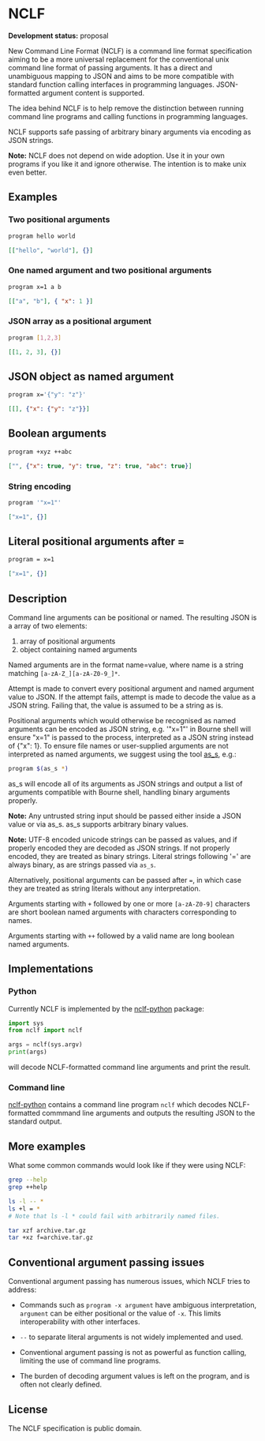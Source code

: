 # NCLF

**Development status:** proposal

New Command Line Format (NCLF) is a command line format specification aiming
to be a more universal replacement for the conventional unix command line
format of passing arguments. It has a direct and unambiguous mapping
to JSON and aims to be more compatible with standard function calling interfaces
in programming languages. JSON-formatted argument content is
supported.

The idea behind NCLF is to help remove the distinction between running
command line programs and calling functions in programming languages.

NCLF supports safe passing of arbitrary binary arguments via encoding as JSON
strings.

**Note:** NCLF does not depend on wide adoption. Use it in your own programs
if you like it and ignore otherwise. The intention is to make unix even better.

## Examples

### Two positional arguments

```sh
program hello world
```

```json
[["hello", "world"], {}]
```

### One named argument and two positional arguments

```sh
program x=1 a b
```

```json
[["a", "b"], { "x": 1 }]
```

### JSON array as a positional argument

```sh
program [1,2,3]
```

```json
[[1, 2, 3], {}]
```

## JSON object as named argument

```sh
program x='{"y": "z"}'
```

```json
[[], {"x": {"y": "z"}}]
```

## Boolean arguments

```sh
program +xyz ++abc
```

```json
["", {"x": true, "y": true, "z": true, "abc": true}]
```

### String encoding

```sh
program '"x=1"'
```

```json
["x=1", {}]
```

## Literal positional arguments after =

```sh
program = x=1
```

```json
["x=1", {}]
```

## Description

Command line arguments can be positional or named. The resulting JSON
is a array of two elements:

1. array of positional arguments
2. object containing named arguments

Named arguments are in the format name=value, where name is a string matching
`[a-zA-Z_][a-zA-Z0-9_]*`.

Attempt is made to convert every positional argument and named argument value
to JSON. If the attempt fails, attempt is made to decode the value as a JSON
string. Failing that, the value is assumed to be a string as is.

Positional arguments which would otherwise be recognised as named arguments
can be encoded as JSON string, e.g. '"x=1"' in Bourne shell will ensure
"x=1" is passed to the process, interpreted as a JSON string instead of
{"x": 1}. To ensure file names or user-supplied arguments are not interpreted
as named arguments, we suggest using the tool
[as_s](https://github.com/peterkuma/nclf-python#as_s), e.g.:

```sh
program $(as_s *)
```

as_s will encode all of its arguments as JSON strings and output a list
of arguments compatible with Bourne shell, handling binary arguments
properly.

**Note:** Any untrusted string input should be passed either inside a JSON
value or via as_s. as_s supports arbitrary binary values.

**Note:** UTF-8 encoded unicode strings can be passed as values, and if
properly encoded they are decoded as JSON strings. If not properly encoded,
they are treated as binary strings. Literal strings following '=' are always
binary, as are strings passed via `as_s`.

Alternatively, positional arguments can be passed after `=`, in which case
they are treated as string literals without any interpretation.

Arguments starting with `+` followed by one or more `[a-zA-Z0-9]` characters
are short boolean named arguments with characters corresponding to names.

Arguments starting with `++` followed by a valid name are long boolean named
arguments.

## Implementations

### Python

Currently NCLF is implemented by the
[nclf-python](https://github.com/peterkuma/nclf-python) package:

```python
import sys
from nclf import nclf

args = nclf(sys.argv)
print(args)
```

will decode NCLF-formatted command line arguments and print the result.

### Command line

[nclf-python](https://github.com/peterkuma/nclf-python) contains a command
line program `nclf` which decodes NCLF-formatted commmand line arguments
and outputs the resulting JSON to the standard output.

## More examples

What some common commands would look like if they were using NCLF:

```sh
grep --help
grep ++help
```

```sh
ls -l -- *
ls +l = *
# Note that ls -l * could fail with arbitrarily named files.
```

```sh
tar xzf archive.tar.gz
tar +xz f=archive.tar.gz
```

## Conventional argument passing issues

Conventional argument passing has numerous issues, which NCLF tries to address:

- Commands such as `program -x argument` have ambiguous interpretation,
`argument` can be either positional or the value of `-x`. This limits
interoperability with other interfaces.

- `--` to separate literal arguments is not widely implemented and used.

- Conventional argument passing is not as powerful as function calling,
limiting the use of command line programs.

- The burden of decoding argument values is left on the program, and is often
not clearly defined.

## License

The NCLF specification is public domain.
